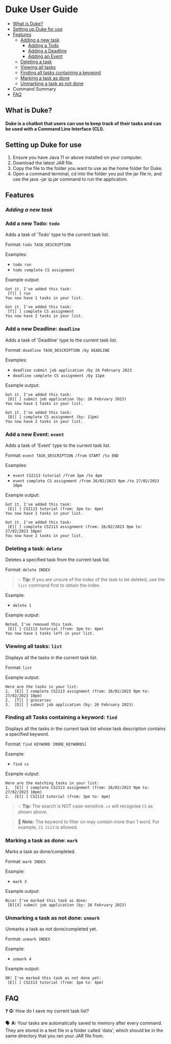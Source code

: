# Duke User Guide

* [What is Duke?](https://github.com/MustafaAH10/ip/edit/master/docs/README.md#what-is-duke) 
* [Setting up Duke for use](https://github.com/MustafaAH10/ip/edit/master/docs/README.md#setting-up-duke-for-use)
* [Features](https://github.com/MustafaAH10/ip/edit/master/docs/README.md#features) 
  * [Adding a new task](https://github.com/MustafaAH10/ip/edit/master/docs/README.md#adding-a-new-task)
    * [Adding a Todo](https://github.com/MustafaAH10/ip/edit/master/docs/README.md#add-a-new-todo-todo)
    * [Adding a Deadline](https://github.com/MustafaAH10/ip/edit/master/docs/README.md#add-a-new-deadline-deadline)
    * [Adding an Event](https://github.com/MustafaAH10/ip/edit/master/docs/README.md#add-a-new-event-event)
  * [Deleting a task](https://github.com/MustafaAH10/ip/edit/master/docs/README.md#deleting-a-task-delete)
  * [Viewing all tasks](https://github.com/MustafaAH10/ip/edit/master/docs/README.md#viewing-all-tasks-list)
  * [Finding all tasks containing a keyword](https://github.com/MustafaAH10/ip/edit/master/docs/README.md#finding-all-tasks-containing-a-keyword-find)
  * [Marking a task as done](https://github.com/MustafaAH10/ip/edit/master/docs/README.md#marking-a-task-as-done-mark)
  * [Unmarking a task as not done](https://github.com/MustafaAH10/ip/edit/master/docs/README.md#unmarking-a-task-as-not-done-unmark)
* Command Summary
* [FAQ](https://github.com/MustafaAH10/ip/edit/master/docs/README.md#faq)
  
## What is Duke?

#### Duke is a chatbot that users can use to keep track of their tasks and can be used with a Command Line Interface (CLI).

## Setting up Duke for use

1. Ensure you have Java 11 or above installed on your computer.
2. Download the latest JAR file.
3. Copy the file to the folder you want to use as the home folder for Duke.
4. Open a command terminal, cd into the folder you put the jar file in, and use the java -jar ip.jar command to run the application.

## Features 

### *Adding a new task*

### Add a new Todo: `todo`

Adds a task of 'Todo' type to the current task list.

Format: `todo TASK_DESCRIPTION`

Examples: 
* `todo run`
* `todo complete CS assignment`

Example output:
```
Got it. I've added this task:
 [T][ ] run
You now have 1 tasks in your list.
```

```
Got it. I've added this task:
 [T][ ] complete CS assignment
You now have 2 tasks in your list.
```

### Add a new Deadline: `deadline`

Adds a task of 'Deadline' type to the current task list.

Format: `deadline TASK_DESCRIPTION /by DEADLINE`

Examples: 
* `deadline submit job application /by 26 February 2023`
* `deadline complete CS assignment /by 11pm`

Example output:
```
Got it. I've added this task:
 [D][ ] submit job application (by: 26 February 2023)
You now have 1 tasks in your list.
```

```
Got it. I've added this task:
 [D][ ] complete CS assignment (by: 11pm)
You now have 2 tasks in your list.
```

### Add a new Event: `event`

Adds a task of 'Event' type to the current task list.

Format: `event TASK_DESCRIPTION /from START /to END`

Examples: 
* `event CS2113 tutorial /from 3pm /to 4pm`
* `event complete CS assignment /from 26/02/2023 9pm /to 27/02/2023 10pm`

Example output:
```
Got it. I've added this task:
 [E][ ] CS2113 tutorial (from: 3pm to: 4pm)
You now have 1 tasks in your list.
```

```
Got it. I've added this task:
 [E][ ] complete CS2113 assignment (from: 26/02/2023 9pm to: 27/02/2023 10pm)
You now have 2 tasks in your list.
```

### Deleting a task: `delete`

Deletes a specified task from the current task list.

Format: `delete INDEX`

 > :bulb: **Tip:** If you are unsure of the index of the task to be deleted, use the `list` command first to obtain the index.

Example: 
* `delete 1`

Example output:
```
Noted, I've removed this task.
 [E][ ] CS2113 tutorial (from: 3pm to: 4pm)
You now have 1 tasks left in your list.
```

### Viewing all tasks: `list`

Displays all the tasks in the current task list.

Format: `list`

Example output:
```
Here are the tasks in your list:
1.  [E][ ] complete CS2113 assignment (from: 26/02/2023 9pm to: 27/02/2023 10pm)
2.  [T][ ] groceries
3.  [D][ ] submit job application (by: 26 February 2023)
```

### Finding all Tasks containing a keyword: `find`

Displays all the tasks in the current task list whose task description contains a specified keyword.

Format: `find KEYWORD [MORE_KEYWORDS]`

Example: 
* `find cs`

Example output:
```
Here are the matching tasks in your list:
1.  [E][ ] complete CS2113 assignment (from: 26/02/2023 9pm to: 27/02/2023 10pm)
2.  [E][ ] CS2113 tutorial (from: 3pm to: 4pm)
```
 > :bulb: **Tip:** The search is NOT case-sensitive. `cs` will recognise `CS` as shown above.
 
 > :memo: **Note:** The keyword to filter on may contain more than 1 word. For example, `CS 2113` is allowed.

### Marking a task as done: `mark`

Marks a task as done/completed.

Format: `mark INDEX`

Example: 
* `mark 3`

Example output:
```
Nice! I've marked this task as done:
 [D][X] submit job application (by: 26 February 2023)
```

### Unmarking a task as not done: `unmark`

Unmarks a task as not done/completed yet.

Format: `unmark INDEX`

Example: 
* `unmark 4`

Example output:
```
OK! I've marked this task as not done yet:
 [E][ ] CS2113 tutorial (from: 3pm to: 4pm)
```

## FAQ
❓ **Q:** How do I save my current task list?

🗣️ **A:** Your tasks are automatically saved to memory after every command. They are stored in a text file in a folder called 'data',
           which should be in the same directory that you ran your JAR file from.


